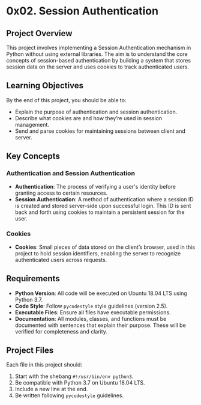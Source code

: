 # 0x02. Session Authentication

## Project Overview
This project involves implementing a Session Authentication mechanism in Python without using external libraries. The aim is to understand the core concepts of session-based authentication by building a system that stores session data on the server and uses cookies to track authenticated users.

## Learning Objectives
By the end of this project, you should be able to:
- Explain the purpose of authentication and session authentication.
- Describe what cookies are and how they’re used in session management.
- Send and parse cookies for maintaining sessions between client and server.

## Key Concepts

### Authentication and Session Authentication
- **Authentication**: The process of verifying a user's identity before granting access to certain resources.
- **Session Authentication**: A method of authentication where a session ID is created and stored server-side upon successful login. This ID is sent back and forth using cookies to maintain a persistent session for the user.

### Cookies
- **Cookies**: Small pieces of data stored on the client’s browser, used in this project to hold session identifiers, enabling the server to recognize authenticated users across requests.

## Requirements

- **Python Version**: All code will be executed on Ubuntu 18.04 LTS using Python 3.7.
- **Code Style**: Follow `pycodestyle` style guidelines (version 2.5).
- **Executable Files**: Ensure all files have executable permissions.
- **Documentation**: All modules, classes, and functions must be documented with sentences that explain their purpose. These will be verified for completeness and clarity.

## Project Files

Each file in this project should:
1. Start with the shebang `#!/usr/bin/env python3`.
2. Be compatible with Python 3.7 on Ubuntu 18.04 LTS.
3. Include a new line at the end.
4. Be written following `pycodestyle` guidelines.

